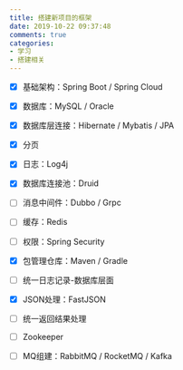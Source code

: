 ```yaml
---
title: 搭建新项目的框架
date: 2019-10-22 09:37:48
comments: true
categories: 
- 学习
- 搭建相关
---
```


- [x] 基础架构：Spring Boot / Spring Cloud
- [x] 数据库：MySQL / Oracle
- [x] 数据库层连接：Hibernate / Mybatis / JPA
- [x] 分页
- [x] 日志：Log4j  
- [x] 数据库连接池：Druid
- [ ] 消息中间件：Dubbo / Grpc
- [ ] 缓存：Redis
- [ ] 权限：Spring Security
- [x] 包管理仓库：Maven / Gradle
- [ ] 统一日志记录-数据库层面
- [x] JSON处理：FastJSON
- [ ] 统一返回结果处理
- [ ] Zookeeper
- [ ] MQ组建：RabbitMQ / RocketMQ / Kafka





